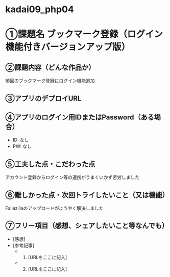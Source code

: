 # kadai09_php04
# ①課題名 ブックマーク登録（ログイン機能付きバージョンアップ版）
## ②課題内容（どんな作品か）
前回のブックマーク登録にログイン機能追加
## ③アプリのデプロイURL
## ④アプリのログイン用IDまたはPassword（ある場合）
- ID: なし
- PW: なし
## ⑤工夫した点・こだわった点
アカウント登録からログイン等の連携がうまくいかず苦労しました
## ⑥難しかった点・次回トライしたいこと（又は機能）
Failezillaのアップロードがようやく解決しました
## ⑦フリー項目（感想、シェアしたいこと等なんでも）
- [感想]
- [参考記事]
  - 1. [URLをここに記入]
  - 2. [URLをここに記入]
